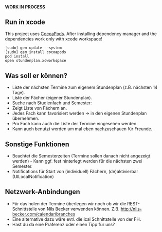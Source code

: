 #### WORK IN PROCESS

## Run in xcode

This project uses [CocoaPods](http://cocoapods.org/).
After installing dependency manager and the dependencies work only
with xcode workspace!

    [sudo] gem update --system
    [sudo] gem install cocoapods
    pod install
    open stundenplan.xcworkspace

## Was soll er können?

* Liste der nächsten Termine zum eigenem Stundenplan (z.B. nächsten 14 Tage).
* Liste der Fächer (eigener Stundenplan).
* Suche nach Studienfach und Semester:
* Zeigt Liste von Fächern an.
* Jedes Fach kann favorisiert werden -> in den eigenen Stundenplan übernehmen.
* Pro Fach kann auch die Liste der Termine eingesehen werden.
* Kann auch benutzt werden um mal eben nachzuschauen für Freunde.

## Sonstige Funktionen

* Beachtet die Semesterzeiten (Termine sollen danach nicht angezeigt werden) - Kann ggf. fest hinterlegt werden für die nächsten zwei Semester.
* Notifications für Start von (individuell) Fächern, (de)aktivierbar (UILocalNotification)

## Netzwerk-Anbindungen

* Für das holen der Termine überlegen wir noch ob wir die REST-Schnittstelle von Nils Becker verwenden können. Z.B. http://nils-becker.com/calendar/branches
* Eine alternative dazu wäre evtl. die ical Schnittstelle von der FH.
* Hast du da eine Präferenz oder einen Tipp für uns?



